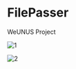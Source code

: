 # FilePasser
 
WeUNUS Project  
 
![1](https://user-images.githubusercontent.com/32415358/74303731-3229e780-4d9e-11ea-92b1-5b36f942e9af.PNG)  
 
![2](https://user-images.githubusercontent.com/32415358/74303736-3524d800-4d9e-11ea-92ff-be1b895c92d1.PNG)
